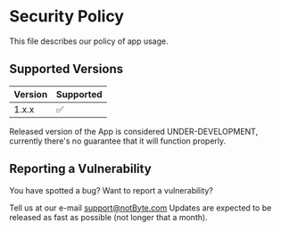 # Security Policy

This file describes our policy of app usage.

## Supported Versions

| Version | Supported          |
|---------|--------------------|
| 1.x.x   | :white_check_mark: |

Released version of the App is considered UNDER-DEVELOPMENT, currently there's no guarantee that it will function
properly.

## Reporting a Vulnerability

You have spotted a bug? Want to report a vulnerability?

Tell us at our e-mail [support@notByte.com](mailto:support@notbyte.com) Updates are expected to be released as fast as
possible (not longer that a month).